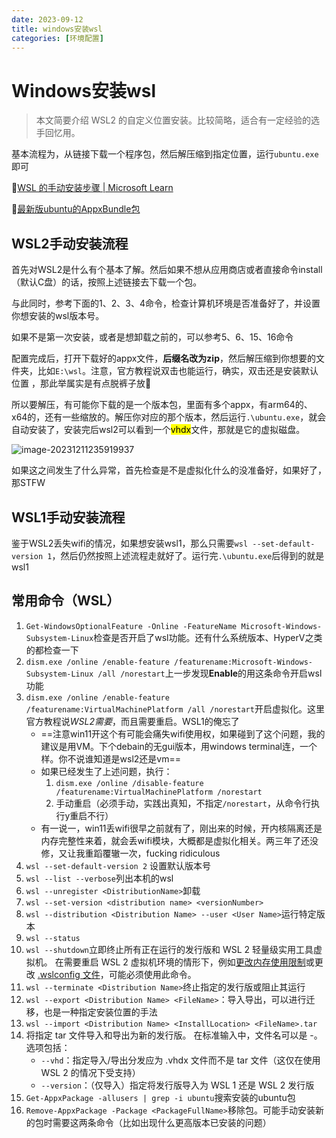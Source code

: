 ```yaml
---
date: 2023-09-12
title: windows安装wsl
categories: [环境配置]
---
```


# Windows安装wsl

> 本文简要介绍 WSL2 的自定义位置安装。比较简略，适合有一定经验的选手回忆用。

基本流程为，从链接下载一个程序包，然后解压缩到指定位置，运行`ubuntu.exe`即可

:link:[WSL 的手动安装步骤 | Microsoft Learn](https://learn.microsoft.com/zh-cn/windows/wsl/install-manual)

:link:[最新版ubuntu的AppxBundle包](https://aka.ms/wslubuntu)

## WSL2手动安装流程

首先对WSL2是什么有个基本了解。然后如果不想从应用商店或者直接命令install（默认C盘）的话，按照上述链接去下载一个包。

与此同时，参考下面的1、2、3、4命令，检查计算机环境是否准备好了，并设置你想安装的wsl版本号。

如果不是第一次安装，或者是想卸载之前的，可以参考5、6、15、16命令

配置完成后，打开下载好的appx文件，**后缀名改为zip**，然后解压缩到你想要的文件夹，比如`E:\wsl`。注意，官方教程说双击也能运行，确实，双击还是安装默认位置 ，那此举属实是有点脱裤子放:dash:

所以要解压，有可能你下载的是一个版本包，里面有多个appx，有arm64的、x64的，还有一些缩放的。解压你对应的那个版本，然后运行`.\ubuntu.exe`，就会自动安装了，安装完后wsl2可以看到一个<mark>vhdx</mark>文件，那就是它的虚拟磁盘。

![image-20231211235919937](https://shuaikai-bucket0001.oss-cn-shanghai.aliyuncs.com/blog_img/image-20231211235919937.png)

如果这之间发生了什么异常，首先检查是不是虚拟化什么的没准备好，如果好了，那STFW

## WSL1手动安装流程

鉴于WSL2丢失wifi的情况，如果想安装wsl1，那么只需要`wsl --set-default-version 1`，然后仍然按照上述流程走就好了。运行完`.\ubuntu.exe`后得到的就是wsl1

## 常用命令（WSL）

1. `Get-WindowsOptionalFeature -Online -FeatureName Microsoft-Windows-Subsystem-Linux`检查是否开启了wsl功能。还有什么系统版本、HyperV之类的都检查一下
2. `dism.exe /online /enable-feature /featurename:Microsoft-Windows-Subsystem-Linux /all /norestart`上一步发现**Enable**的用这条命令开启wsl功能
3. `dism.exe /online /enable-feature /featurename:VirtualMachinePlatform /all /norestart`开启虚拟化。这里官方教程说*WSL2需要*，而且需要重启。WSL1的俺忘了
   - ==注意win11开这个有可能会痛失wifi使用权，如果碰到了这个问题，我的建议是用VM。下个debain的无gui版本，用windows terminal连，一个样。你不说谁知道是wsl2还是vm==
   - 如果已经发生了上述问题，执行：
     1. `dism.exe /online /disable-feature /featurename:VirtualMachinePlatform /norestart`
     2. 手动重启（必须手动，实践出真知，不指定`/norestart`，从命令行执行y重启不行）
   - 有一说一，win11丢wifi很早之前就有了，刚出来的时候，开内核隔离还是内存完整性来着，就会丢wifi模块，大概都是虚拟化相关。两三年了还没修，又让我重蹈覆辙一次，fucking ridiculous
4. `wsl --set-default-version 2` 设置默认版本号
5. `wsl --list --verbose`列出本机的wsl
6. `wsl --unregister <DistributionName>`卸载
7. `wsl --set-version <distribution name> <versionNumber>`
8. `wsl --distribution <Distribution Name> --user <User Name>`运行特定版本
9. `wsl --status`
10. `wsl --shutdown`立即终止所有正在运行的发行版和 WSL 2 轻量级实用工具虚拟机。 在需要重启 WSL 2 虚拟机环境的情形下，例如[更改内存使用限制](https://learn.microsoft.com/zh-cn/windows/wsl/disk-space)或更改 [.wslconfig 文件](https://learn.microsoft.com/zh-cn/windows/wsl/manage#)，可能必须使用此命令。
11. `wsl --terminate <Distribution Name>`终止指定的发行版或阻止其运行
12. `wsl --export <Distribution Name> <FileName>`：导入导出，可以进行迁移，也是一种指定安装位置的手法
13. `wsl --import <Distribution Name> <InstallLocation> <FileName>.tar`
14. 将指定 tar 文件导入和导出为新的发行版。 在标准输入中，文件名可以是 -。 选项包括：
    - `--vhd`：指定导入/导出分发应为 .vhdx 文件而不是 tar 文件（这仅在使用 WSL 2 的情况下受支持）
    - `--version`：（仅导入）指定将发行版导入为 WSL 1 还是 WSL 2 发行版
15. `Get-AppxPackage -allusers | grep -i ubuntu`搜索安装的ubuntu包
16. `Remove-AppxPackage -Package <PackageFullName>`移除包。可能手动安装新的包时需要这两条命令（比如出现什么更高版本已安装的问题）
